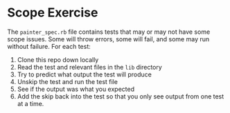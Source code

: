 # Scope Exercise

The `painter_spec.rb` file contains tests that may or may not have some scope issues. Some will throw errors, some will fail, and some may run without failure. For each test:
1. Clone this repo down locally
1. Read the test and relevant files in the `lib` directory
1. Try to predict what output the test will produce
1. Unskip the test and run the test file
1. See if the output was what you expected
1. Add the skip back into the test so that you only see output from one test at a time.
